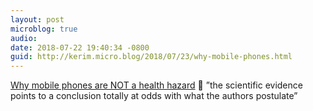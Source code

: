 ```yaml
---
layout: post
microblog: true
audio: 
date: 2018-07-22 19:40:34 -0800
guid: http://kerim.micro.blog/2018/07/23/why-mobile-phones.html
---
```

[Why mobile phones are NOT a health hazard](https://www.theguardian.com/technology/2018/jul/21/mobile-phones-are-not-a-health-hazard) 💬 ”the scientific evidence points to a conclusion totally at odds with what the authors postulate”
